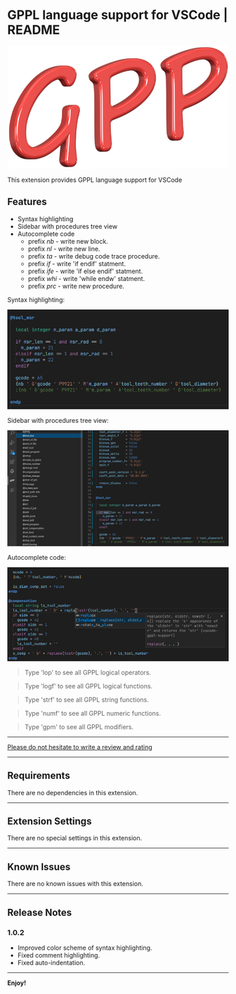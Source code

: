 # GPPL language support for VSCode | README

![Logo](https://github.com/anzory/vscode-gppl-support/blob/master/images/logo.png?raw=true)

This extension provides GPPL language support for VSCode

## Features

- Syntax highlighting
- Sidebar with procedures tree view
- Autocomplete code
  - prefix _nb_ - write new block.
  - prefix _nl_ - write new line.
  - prefix _ta_ - write debug code trace procedure.
  - prefix _if_ - write 'if endif' statment.
  - prefix _ife_ - write 'if else endif' statment.
  - prefix _whi_ - write 'while endw' statment.
  - prefix _prc_ - write new procedure.

Syntax highlighting:

![Syntax highlighting](https://github.com/anzory/vscode-gppl-support/blob/master/images/screens/syntax-highlighting.png?raw=true)

Sidebar with procedures tree view:

![Sidebar with procedure tree view](https://github.com/anzory/vscode-gppl-support/blob/master/images/screens/tree-view.png?raw=true)

Autocomplete code:

![Autocomplete code](https://github.com/anzory/vscode-gppl-support/blob/master/images/screens/autocomplete-code.png?raw=true)

> Type 'lop' to see all GPPL logical operators.

> Type 'logf' to see all GPPL logical functions.

> Type 'strf' to see all GPPL string functions.

> Type 'numf' to see all GPPL numeric functions.

> Type 'gpm' to see all GPPL modifiers.

---

[Please do not hesitate to write a review and rating](https://marketplace.visualstudio.com/items?itemName=anzory.vscode-gppl-support&ssr=false#review-details)

---

## Requirements

There are no dependencies in this extension.

---

## Extension Settings

There are no special settings in this extension.

---

## Known Issues

There are no known issues with this extension.

---

## Release Notes

### 1.0.2

- Improved color scheme of syntax highlighting.
- Fixed comment highlighting.
- Fixed auto-indentation.

---

**Enjoy!**
